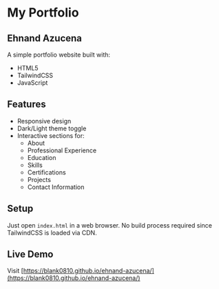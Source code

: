 # My Portfolio

## Ehnand Azucena
A simple portfolio website built with:

- HTML5
- TailwindCSS
- JavaScript

## Features

- Responsive design
- Dark/Light theme toggle
- Interactive sections for:
  - About
  - Professional Experience  
  - Education
  - Skills
  - Certifications
  - Projects
  - Contact Information

## Setup

Just open `index.html` in a web browser. No build process required since TailwindCSS is loaded via CDN.

## Live Demo

Visit [https://blank0810.github.io/ehnand-azucena/](https://blank0810.github.io/ehnand-azucena/)
